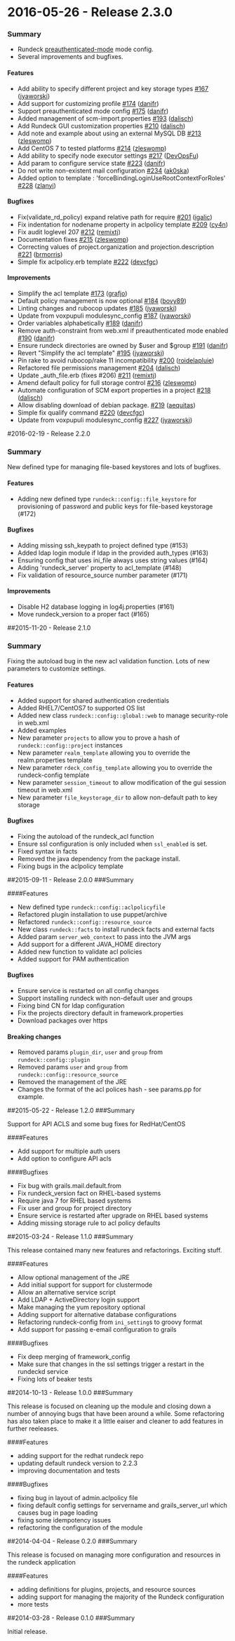 # 2016-05-26 - Release 2.3.0
### Summary
  - Rundeck [preauthenticated-mode](http://rundeck.org/docs/administration/authenticating-users.html#preauthenticated-mode) mode config.
  - Several improvements and bugfixes.

#### Features
- Add ability to specify different project and key storage types [\#167](https://github.com/voxpupuli/puppet-rundeck/pull/167) ([jyaworski](https://github.com/jyaworski))
- Add support for customizing profile [\#174](https://github.com/voxpupuli/puppet-rundeck/pull/174) ([danifr](https://github.com/danifr))
- Support preauthenticated mode config [\#175](https://github.com/voxpupuli/puppet-rundeck/pull/175) ([danifr](https://github.com/danifr))
- Added management of scm-import.properties [\#193](https://github.com/voxpupuli/puppet-rundeck/pull/193) ([dalisch](https://github.com/dalisch))
- Add Rundeck GUI customization properties [\#210](https://github.com/voxpupuli/puppet-rundeck/pull/210) ([dalisch](https://github.com/dalisch))
- Add note and example about using an external MySQL DB [\#213](https://github.com/voxpupuli/puppet-rundeck/pull/213) ([zleswomp](https://github.com/zleswomp))
- Add CentOS 7 to tested platforms [\#214](https://github.com/voxpupuli/puppet-rundeck/pull/214) ([zleswomp](https://github.com/zleswomp))
- Add ability to specify node executor settings [\#217](https://github.com/voxpupuli/puppet-rundeck/pull/217) ([DevOpsFu](https://github.com/DevOpsFu))
- Add param to configure service state [\#223](https://github.com/voxpupuli/puppet-rundeck/pull/223) ([danifr](https://github.com/danifr))
- Do not write non-existent mail configuration [\#234](https://github.com/voxpupuli/puppet-rundeck/pull/234) ([ak0ska](https://github.com/ak0ska))
- Added option to template : 'forceBindingLoginUseRootContextForRoles' [\#228](https://github.com/voxpupuli/puppet-rundeck/pull/228) ([zlanyi](https://github.com/zlanyi))

#### Bugfixes
- Fix\(validate\_rd\_policy\) expand relative path for require [\#201](https://github.com/voxpupuli/puppet-rundeck/pull/201) ([igalic](https://github.com/igalic))
- Fix indentation for nodename property in aclpolicy template [\#209](https://github.com/voxpupuli/puppet-rundeck/pull/209) ([cy4n](https://github.com/cy4n))
- Fix audit loglevel 207 [\#212](https://github.com/voxpupuli/puppet-rundeck/pull/212) ([remixtj](https://github.com/remixtj))
- Documentation fixes [\#215](https://github.com/voxpupuli/puppet-rundeck/pull/215) ([zleswomp](https://github.com/zleswomp))
- Correcting values of project.organization and projection.description [\#221](https://github.com/voxpupuli/puppet-rundeck/pull/221) ([brmorris](https://github.com/brmorris))
- Simple fix aclpolicy.erb template [\#222](https://github.com/voxpupuli/puppet-rundeck/pull/222) ([devcfgc](https://github.com/devcfgc))

#### Improvements
- Simplify the acl template [\#173](https://github.com/voxpupuli/puppet-rundeck/pull/173) ([grafjo](https://github.com/grafjo))
- Default policy management is now optional [\#184](https://github.com/voxpupuli/puppet-rundeck/pull/184) ([bovy89](https://github.com/bovy89))
- Linting changes and rubocop updates [\#185](https://github.com/voxpupuli/puppet-rundeck/pull/185) ([jyaworski](https://github.com/jyaworski))
- Update from voxpupuli modulesync\_config [\#187](https://github.com/voxpupuli/puppet-rundeck/pull/187) ([jyaworski](https://github.com/jyaworski))
- Order variables alphabetically [\#189](https://github.com/voxpupuli/puppet-rundeck/pull/189) ([danifr](https://github.com/danifr))
- Remove auth-constraint from web.xml if preauthenticated mode enabled [\#190](https://github.com/voxpupuli/puppet-rundeck/pull/190) ([danifr](https://github.com/danifr))
- Ensure rundeck directories are owned by $user and $group [\#191](https://github.com/voxpupuli/puppet-rundeck/pull/191) ([danifr](https://github.com/danifr))
- Revert "Simplify the acl template" [\#195](https://github.com/voxpupuli/puppet-rundeck/pull/195) ([jyaworski](https://github.com/jyaworski))
- Pin rake to avoid rubocop/rake 11 incompatibility [\#200](https://github.com/voxpupuli/puppet-rundeck/pull/200) ([roidelapluie](https://github.com/roidelapluie))
- Refactored file permissions management [\#204](https://github.com/voxpupuli/puppet-rundeck/pull/204) ([dalisch](https://github.com/dalisch))
- Update \_auth\_file.erb \(fixes \#206\) [\#211](https://github.com/voxpupuli/puppet-rundeck/pull/211) ([remixtj](https://github.com/remixtj))
- Amend default policy for full storage control [\#216](https://github.com/voxpupuli/puppet-rundeck/pull/216) ([zleswomp](https://github.com/zleswomp))
- Automate configuration of SCM export properties in a project [\#218](https://github.com/voxpupuli/puppet-rundeck/pull/218) ([dalisch](https://github.com/dalisch))
- Allow disabling download of debian package. [\#219](https://github.com/voxpupuli/puppet-rundeck/pull/219) ([aequitas](https://github.com/aequitas))
- Simple fix qualify command [\#220](https://github.com/voxpupuli/puppet-rundeck/pull/220) ([devcfgc](https://github.com/devcfgc))
- Update from voxpupuli modulesync\_config [\#227](https://github.com/voxpupuli/puppet-rundeck/pull/227) ([jyaworski](https://github.com/jyaworski))

#2016-02-19 - Release 2.2.0
### Summary
  New defined type for managing file-based keystores and lots of bugfixes.

#### Features
- Adding new defined type `rundeck::config::file_keystore` for provisioning of password and public keys for file-based keystorage (#172)

#### Bugfixes
- Adding missing ssh_keypath to project defined type (#153)
- Added ldap login module if ldap in the provided auth_types (#163)
- Ensuring config that uses ini_file always uses string values (#164)
- Adding 'rundeck_server' property to acl_template (#148)
- Fix validation of resource_source number parameter (#171)

#### Improvements
- Disable H2 database logging in log4j.properties (#161)
- Move rundeck_version to a proper fact (#165)

##2015-11-20 - Release 2.1.0
### Summary
Fixing the autoload bug in the new acl validation function.
Lots of new parameters to customize settings.

#### Features
- Added support for shared authentication credentials
- Added RHEL7/CentOS7 to supported OS list
- Added new class `rundeck::config::global::web` to manage security-role in web.xml
- Added examples
- New parameter `projects` to allow you to prove a hash of `rundeck::config::project` instances
- New parameter `realm_template` allowing you to override the realm.properties template
- New parameter `rdeck_config_template` allowing you to override the rundeck-config template
- New parameter `session_timeout` to allow modification of the gui session timeout in web.xml
- New parameter `file_keystorage_dir` to allow non-default path to key storage

#### Bugfixes
- Fixing the autoload of the rundeck_acl function
- Ensure ssl configuration is only included when `ssl_enabled` is set.
- Fixed syntax in facts
- Removed the java dependency from the package install.
- Fixing bugs in the aclpolicy template

##2015-09-11 - Release 2.0.0
###Summary

####Features
- New defined type `rundeck::config::aclpolicyfile`
- Refactored plugin installation to use puppet/archive
- Refactored `rundeck::config::resource_source`
- New class `rundeck::facts` to install rundeck facts and external facts
- Added param `server_web_context` to pass into the JVM args
- Add support for a different JAVA_HOME directory
- Added new function to validate acl policies
- Added support for PAM authentication

#### Bugfixes
- Ensure service is restarted on all config changes
- Support installing rundeck with non-default user and groups
- Fixing bind CN for ldap configuration
- Fix the projects directory default in framework.properties
- Download packages over https

#### Breaking changes
- Removed params `plugin_dir`, `user` and `group` from `rundeck::config::plugin`
- Removed params `user` and `group` from `rundeck::config::resource_source`
- Removed the management of the JRE
- Changes the format of the acl polices hash - see params.pp for example.

##2015-05-22 - Release 1.2.0
###Summary

  Support for API ACLS and some bug fixes for RedHat/CentOS

####Features
- Add support for multiple auth users
- Add option to configure API acls

####Bugfixes
- Fix bug with grails.mail.default.from
- Fix rundeck_version fact on RHEL-based systems
- Require java 7 for RHEL based systems
- Fix user and group for project directory
- Ensure service is restarted after upgrade on RHEL based systems
- Adding missing storage rule to acl policy defaults

##2015-03-24 - Release 1.1.0
###Summary

  This release contained many new features and refactorings. Exciting stuff.

####Features
- Allow optional management of the JRE
- Add initial support for support for clustermode
- Allow an alternative service script
- Add LDAP + ActiveDirectory login support
- Make managing the yum repository optional
- Adding support for alternative database configurations
- Refactoring rundeck-config from `ini_setting`s to groovy format
- Add support for passing e-email configuration to grails

####Bugfixes
- Fix deep merging of framework_config
- Make sure that changes in the ssl settings trigger a restart in the rundeckd service
- Fixing lots of beaker tests

##2014-10-13 - Release 1.0.0
###Summary

  This release is focused on cleaning up the module and closing down a number of annoying bugs that have been around a while.
  Some refactoring has also taken place to make it a little eaiser and cleaner to add features in further reeleases.

####Features
- adding support for the redhat rundeck repo
- updating default rundeck version to 2.2.3
- improving documentation and tests

####Bugfixes
- fixing bug in layout of admin.aclpolicy file
- fixing default config settings for servername and grails_server_url which causes bug in page loading
- fixing some idempotency issues
- refactoring the configuration of the module

##2014-04-04 - Release 0.2.0
###Summary

  This release is focused on managing more configuration and resources in the rundeck application

####Features
- adding definitions for plugins, projects, and resource sources
- adding support for managing the majority of the Rundeck configuration
- more tests

##2014-03-28 - Release 0.1.0
###Summary

  Initial release.
